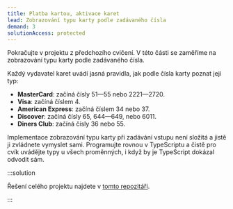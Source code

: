 ```yaml
---
title: Platba kartou, aktivace karet
lead: Zobrazování typu karty podle zadávaného čísla
demand: 3
solutionAccess: protected
---
```


Pokračujte v projektu z předchozího cvičení. V této části se zaměříme na zobrazování typu karty podle zadávaného čísla.

Každý vydavatel karet uvádí jasná pravidla, jak podle čísla karty poznat její typ:

- **MasterCard**: začíná čísly 51—55 nebo 2221—2720.
- **Visa**: začíná číslem 4.
- **American Express**: začíná číslem 34 nebo 37.
- **Discover**: začíná čísly 65, 644—649, nebo 6011.
- **Diners Club**: začíná čísly 36 nebo 55.

Implementace zobrazování typu karty při zadávání vstupu není složitá a jistě ji zvládnete vymyslet sami. Programujte rovnou v TypeScriptu a čistě pro cvík uvádějte typy u všech proměnných, i když by je TypeScript dokázal odvodit sám.

:::solution

Řešení celého projektu najdete v [tomto repozitáři](https://github.com/kodim-vyuka/cviceni-platba-reseni).

:::
